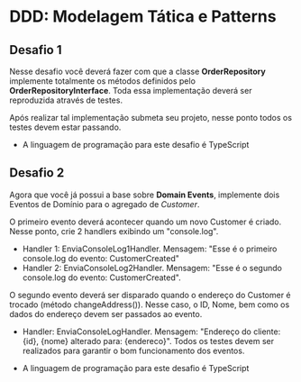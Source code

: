 # DDD: Modelagem Tática e Patterns

## Desafio 1
Nesse desafio você deverá fazer com que a classe **OrderRepository** implemente totalmente os métodos definidos pelo **OrderRepositoryInterface**. Toda essa implementação deverá ser reproduzida através de testes.

Após realizar tal implementação submeta seu projeto, nesse ponto todos os testes devem estar passando.

* A linguagem de programação para este desafio é TypeScript


## Desafio 2
Agora que você já possui a base sobre **Domain Events**, implemente dois Eventos de Domínio para o agregado de _Customer_.

O primeiro evento deverá acontecer quando um novo Customer é criado. Nesse ponto, crie 2 handlers exibindo um "console.log". 
* Handler 1: EnviaConsoleLog1Handler. Mensagem: "Esse é o primeiro console.log do evento: CustomerCreated"
* Handler 2: EnviaConsoleLog2Handler. Mensagem: "Esse é o segundo console.log do evento: CustomerCreated". 

O segundo evento deverá ser disparado quando o endereço do Customer é trocado (método changeAddress()). Nesse caso, o ID, Nome, bem como os dados do endereço devem ser passados ao evento.
* Handler: EnviaConsoleLogHandler. Mensagem: "Endereço do cliente: {id}, {nome} alterado para: {endereco}".
Todos os testes devem ser realizados para garantir o bom funcionamento dos eventos.

* A linguagem de programação para este desafio é TypeScript
